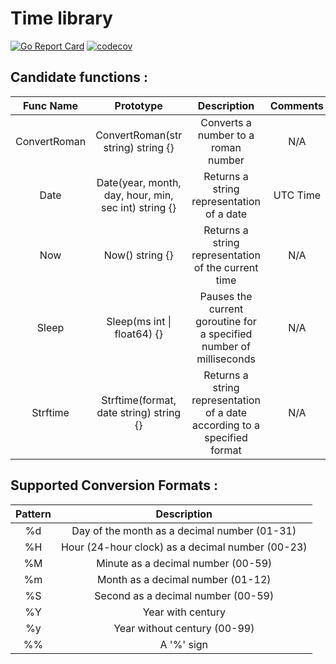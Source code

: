 # Time library


[![Go Report Card](https://goreportcard.com/badge/github.com/Eclalang/time)](https://goreportcard.com/report/github.com/Eclalang/time)
[![codecov](https://codecov.io/gh/Eclalang/time/graph/badge.svg?token=YNCIYERVBO)](https://codecov.io/gh/Eclalang/time)

## Candidate functions :

|   Func Name   |                      Prototype                       |                                Description                                | Comments |
|:-------------:|:----------------------------------------------------:|:-------------------------------------------------------------------------:|:--------:|
| ConvertRoman  |          ConvertRoman(str string) string {}          |                    Converts a number to a roman number                    |   N/A    |
|     Date      | Date(year, month, day, hour, min, sec int) string {} |                 Returns a string representation of a date                 | UTC Time |
|      Now      |                   Now() string {}                    |            Returns a string representation of the current time            |   N/A    |
|     Sleep     |             Sleep(ms int \| float64) {}              |    Pauses the current goroutine for a specified number of milliseconds    |   N/A    |
|   Strftime    |       Strftime(format, date string) string {}        | Returns a string representation of a date according to a specified format |   N/A    |

## Supported Conversion Formats :
| Pattern |                   Description                    |
|:-------:|:------------------------------------------------:|
|   %d    |   Day of the month as a decimal number (01-31)   |
|   %H    | Hour (24-hour clock) as a decimal number (00-23) |
|   %M    |        Minute as a decimal number (00-59)        |
|   %m    |        Month as a decimal number (01-12)         |
|   %S    |        Second as a decimal number (00-59)        |
|   %Y    |                Year with century                 |
|   %y    |           Year without century (00-99)           |
|   %%    |                    A '%' sign                    |